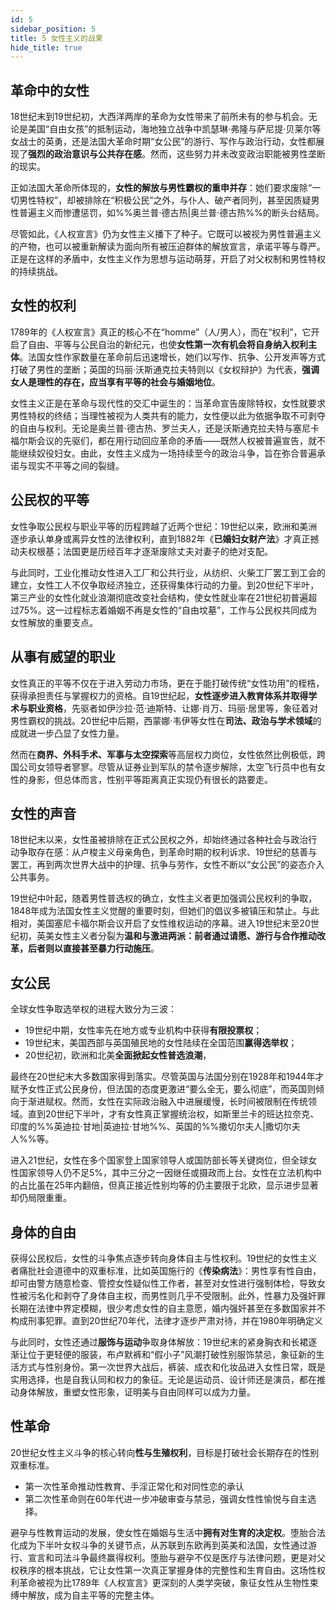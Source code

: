 ```yaml
---
id: 5
sidebar_position: 5
title: 5 女性主义的战果
hide_title: true
---
```


## 革命中的女性

18世纪末到19世纪初，大西洋两岸的革命为女性带来了前所未有的参与机会。无论是美国“自由女孩”的抵制运动，海地独立战争中凯瑟琳·弗隆与萨尼提·贝莱尔等女战士的英勇，还是法国大革命时期“女公民”的游行、写作与政治行动，女性都展现了**强烈的政治意识与公共存在感**。然而，这些努力并未改变政治职能被男性垄断的现实。

正如法国大革命所体现的，**女性的解放与男性霸权的重申并存**：她们要求废除“一切男性特权”，却被排除在“积极公民”之外，与仆人、破产者同列，甚至因质疑男性普遍主义而惨遭惩罚，如%%奥兰普·德古热|奥兰普·德古热%%的断头台结局。

尽管如此，《人权宣言》仍为女性主义播下了种子。它既可以被视为男性普遍主义的产物，也可以被重新解读为面向所有被压迫群体的解放宣言，承诺平等与尊严。正是在这样的矛盾中，女性主义作为思想与运动萌芽，开启了对父权制和男性特权的持续挑战。

## 女性的权利

1789年的《人权宣言》真正的核心不在“homme”（人/男人），而在“权利”，它开启了自由、平等与公民自治的新纪元，也使**女性第一次有机会将自身纳入权利主体**。法国女性作家数量在革命前后迅速增长，她们以写作、抗争、公开发声等方式打破了男性的垄断；英国的玛丽·沃斯通克拉夫特则以《女权辩护》为代表，**强调女人是理性的存在，应当享有平等的社会与婚姻地位**。

女性主义正是在革命与现代性的交汇中诞生的：当革命宣告废除特权，女性就要求男性特权的终结；当理性被视为人类共有的能力，女性便以此为依据争取不可剥夺的自由与权利。无论是奥兰普·德古热、罗兰夫人，还是沃斯通克拉夫特与塞尼卡福尔斯会议的先驱们，都在用行动回应革命的矛盾——既然人权被普遍宣告，就不能继续奴役妇女。由此，女性主义成为一场持续至今的政治斗争，旨在弥合普遍承诺与现实不平等之间的裂缝。

## 公民权的平等

女性争取公民权与职业平等的历程跨越了近两个世纪：19世纪以来，欧洲和美洲逐步承认单身或离异女性的法律权利，直到1882年《**已婚妇女财产法**》才真正撼动夫权根基；法国更是历经百年才逐渐废除丈夫对妻子的绝对支配。

与此同时，工业化推动女性进入工厂和公共行业，从纺织、火柴工厂罢工到工会的建立，女性工人不仅争取经济独立，还获得集体行动的力量。到20世纪下半叶，第三产业的女性化就业浪潮彻底改变社会结构，使女性就业率在21世纪初普遍超过75%。这一过程标志着婚姻不再是女性的“自由坟墓”，工作与公民权共同成为女性解放的重要支点。

## 从事有威望的职业

女性真正的平等不仅在于进入劳动力市场，更在于能打破传统“女性功用”的桎梏，获得承担责任与掌握权力的资格。自19世纪起，**女性逐步进入教育体系并取得学术与职业资格**，先驱者如伊沙拉·范·迪斯特、让娜·肖万、玛丽·居里等，象征着对男性霸权的挑战。20世纪中后期，西蒙娜·韦伊等女性在**司法、政治与学术领域**的成就进一步凸显了女性力量。

然而在**商界、外科手术、军事与太空探索**等高层权力岗位，女性依然比例极低，跨国公司女领导者寥寥。尽管从证券业到军队的禁令逐步解除，太空飞行员中也有女性的身影，但总体而言，性别平等距离真正实现仍有很长的路要走。

## 女性的声音

18世纪末以来，女性虽被排除在正式公民权之外，却始终通过各种社会与政治行动争取存在感：从卢梭主义母亲角色，到革命时期的权利诉求、19世纪的慈善与罢工，再到两次世界大战中的护理、抗争与劳作，女性不断以“女公民”的姿态介入公共事务。

19世纪中叶起，随着男性普选权的确立，女性主义者更加强调公民权利的争取，1848年成为法国女性主义觉醒的重要时刻，但她们的倡议多被镇压和禁止。与此相对，美国塞尼卡福尔斯会议开启了女性维权运动的序幕。进入19世纪末至20世纪初，英美女性主义者分裂为**温和与激进两派：前者通过请愿、游行与合作推动改革，后者则以直接甚至暴力行动施压**。

## 女公民

全球女性争取选举权的进程大致分为三波：
- 19世纪中期，女性率先在地方或专业机构中获得**有限投票权**；
- 19世纪末，美国西部与英国殖民地的女性陆续在全国范围**赢得选举权**；
- 20世纪初，欧洲和北美**全面掀起女性普选浪潮**，

最终在20世纪末大多数国家得到落实。尽管英国与法国分别在1928年和1944年才赋予女性正式公民身份，但法国的态度更激进“要么全无，要么彻底”，而英国则倾向于渐进赋权。然而，女性在实际政治融入中进展缓慢，长时间被限制在传统领域。直到20世纪下半叶，才有女性真正掌握统治权，如斯里兰卡的班达拉奈克、印度的%%英迪拉·甘地|英迪拉·甘地%%、英国的%%撒切尔夫人|撒切尔夫人%%等。

进入21世纪，女性在多个国家登上国家领导人或国防部长等关键岗位，但全球女性国家领导人仍不足5%，其中三分之一因继任或摄政而上台。女性在立法机构中的占比虽在25年内翻倍，但真正接近性别均等的仍主要限于北欧，显示进步显著却仍局限重重。

## 身体的自由

获得公民权后，女性的斗争焦点逐步转向身体自主与性权利。19世纪的女性主义者痛批社会道德中的双重标准，比如英国施行的《**传染病法**》：男性享有性自由，却可由警方随意检查、管控女性疑似性工作者，甚至对女性进行强制体检，导致女性被污名化和剥夺了身体自主权，而男性则几乎不受限制。此外，性暴力及强奸罪长期在法律中界定模糊，很少考虑女性的自主意愿，婚内强奸甚至在多数国家并不构成刑事犯罪。直到20世纪70年代，法律才逐步严肃对待，并在1980年明确定义

与此同时，女性还通过**服饰与运动**争取身体解放：19世纪末的紧身胸衣和长裙逐渐让位于更轻便的服装，布卢默裤和“假小子”风潮打破性别服饰禁忌，象征新的生活方式与性别身份。第一次世界大战后，裤装、成衣和化妆品进入女性日常，既是实用选择，也是自我认同和权力的象征。无论是运动员、设计师还是演员，都在推动身体解放，重塑女性形象，证明美与自由同样可以成为力量。

## 性革命

20世纪女性主义斗争的核心转向**性与生殖权利**，目标是打破社会长期存在的性别双重标准。
- 第一次性革命推动性教育、手淫正常化和对同性恋的承认
- 第二次性革命则在60年代进一步冲破审查与禁忌，强调女性性愉悦与自主选择。

避孕与性教育运动的发展，使女性在婚姻与生活中**拥有对生育的决定权**。堕胎合法化成为下半叶女权斗争的关键节点，从苏联到东欧再到英美和法国，女性通过游行、宣言和司法斗争最终赢得权利。堕胎与避孕不仅是医疗与法律问题，更是对父权秩序的根本挑战，它让女性第一次真正掌握身体的完整性和生育自由。这场性权利革命被视为比1789年《人权宣言》更深刻的人类学突破，象征女性从生物性束缚中解放，成为自主平等的完整主体。